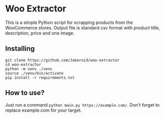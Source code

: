Woo Extractor 
=====

This is a simple Python script for scrapping products from the WooCommerce stores.
Output file is standard csv format with product title, description, price and one image.

Installing
-----
``` 
git clone https://github.com/Jakeroid/woo-extractor
cd woo-extractor
python -m venv ./venv
source ./venv/bin/activate
pip install -r requirements.txt
```

How to use?
-----

Just run a command ```python main.py https://example.com/```. Don't forget to replace example.com for your target. 